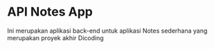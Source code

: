 # API Notes App
Ini merupakan aplikasi back-end untuk aplikasi Notes sederhana yang merupakan proyek akhir Dicoding
